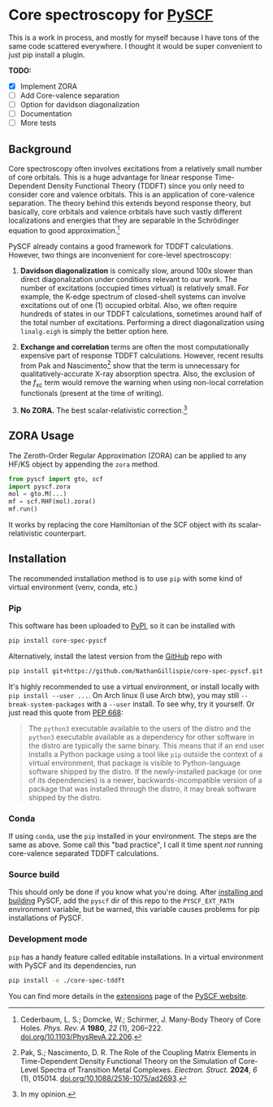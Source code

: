 # Core spectroscopy for [PySCF](https://github.com/pyscf/pyscf)
This is a work in process, and mostly for myself because I have tons of the same code scattered everywhere. I thought it would be super convenient to just pip install a plugin.

**TODO:**
- [x] Implement ZORA
- [ ] Add Core-valence separation
- [ ] Option for davidson diagonalization
- [ ] Documentation
- [ ] More tests

## Background
Core spectroscopy often involves excitations from a relatively small number of core orbitals. This is a huge advantage for linear response Time-Dependent Density Functional Theory (TDDFT) since you only need to consider core and valence orbitals. This is an application of core-valence separation. The theory behind this extends beyond response theory, but basically, core orbitals and valence orbitals have such vastly different localizations and energies that they are separable in the Schrödinger equation to good approximation.[^1]

PySCF already contains a good framework for TDDFT calculations. However, two things are inconvenient for core-level spectroscopy:

1. **Davidson diagonalization** is comically slow, around 100x slower than direct diagonalization under conditions relevant to our work. The number of excitations (occupied times virtual) is relatively small. For example, the K-edge spectrum of closed-shell systems can involve excitations out of one (1) occupied orbital. Also, we often require hundreds of states in our TDDFT calculations, sometimes around half of the total number of excitations. Performing a direct diagonalization using `linalg.eigh` is simply the better option here.

2. **Exchange and correlation** terms are often the most computationally expensive part of response TDDFT calculations. However, recent results from Pak and Nascimento[^2] show that the term is unnecessary for qualitatively-accurate X-ray absorption spectra. Also, the exclusion of the $f_\text{xc}$ term would remove the warning when using non-local correlation functionals (present at the time of writing).

3. **No ZORA.** The best scalar-relativistic correction.[^3]

## ZORA Usage
The Zeroth-Order Regular Approximation (ZORA) can be applied to any HF/KS object by appending the `zora` method.
```py
from pyscf import gto, scf
import pyscf.zora
mol = gto.M(...)
mf = scf.RHF(mol).zora()
mf.run()
```
It works by replacing the core Hamiltonian of the SCF object with its scalar-relativistic counterpart.

## Installation
The recommended installation method is to use `pip` with some kind of virtual environment (venv, conda, etc.)

### Pip
This software has been uploaded to [PyPI](https://pypi.org/project/core-spec-pyscf/), so it can be installed with
```sh
pip install core-spec-pyscf
```
Alternatively, install the latest version from the [GitHub](https://github.com/NathanGillispie/core-spec-pyscf) repo with
```sh
pip install git+https://github.com/NathanGillispie/core-spec-pyscf.git
```
It's highly recommended to use a virtual environment, or install locally with `pip install --user ...`. On Arch linux (I use Arch btw), you may still `--break-system-packages` with a `--user` install. To see why, try it yourself. Or just read this quote from [PEP 668](https://peps.python.org/pep-0668/):

> The `python3` executable available to the users of the distro and the `python3` executable available as a dependency for other software in the distro are typically the same binary. This means that if an end user installs a Python package using a tool like `pip` outside the context of a virtual environment, that package is visible to Python-language software shipped by the distro. If the newly-installed package (or one of its dependencies) is a newer, backwards-incompatible version of a package that was installed through the distro, it may break software shipped by the distro.

### Conda
If using `conda`, use the `pip` installed in your environment. The steps are the same as above. Some call this "bad practice", I call it time spent *not* running core-valence separated TDDFT calculations.

### Source build
This should only be done if you know what you're doing. After [installing and building](https://pyscf.org/user/install.html#build-from-source) PySCF, add the `pyscf` dir of this repo to the `PYSCF_EXT_PATH` environment variable, but be warned, this variable causes problems for pip installations of PySCF.

### Development mode
`pip` has a handy feature called editable installations. In a virtual environment with PySCF and its dependencies, run
```sh
pip install -e ./core-spec-tddft
```

You can find more details in the [extensions](https://pyscf.org/user/extensions.html#how-to-install-extensions) page of the [PySCF website](https://pyscf.org).

[^1]: Cederbaum, L. S.; Domcke, W.; Schirmer, J. Many-Body Theory of Core Holes. _Phys. Rev. A_ **1980**, _22_ (1), 206–222. [doi.org/10.1103/PhysRevA.22.206](https://doi.org/10.1103/PhysRevA.22.206).

[^2]: Pak, S.; Nascimento, D. R. The Role of the Coupling Matrix Elements in Time-Dependent Density Functional Theory on the Simulation of Core-Level Spectra of Transition Metal Complexes. _Electron. Struct._ **2024**, _6_ (1), 015014. [doi.org/10.1088/2516-1075/ad2693](https://doi.org/10.1088/2516-1075/ad2693).

[^3]: In my opinion.
